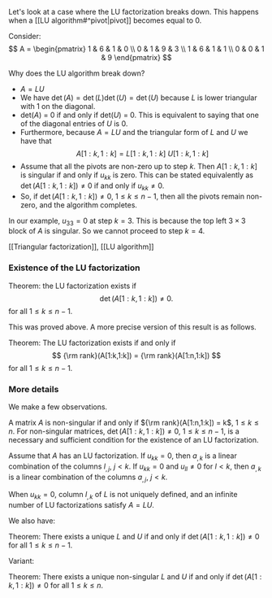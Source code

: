 Let's look at a case where the LU factorization breaks down. This happens when a [[LU algorithm#^pivot|pivot]] becomes equal to 0.

Consider:
$$
A = \begin{pmatrix}
1 & 6 & 1 & 0 \\
0 & 1 & 9 & 3 \\
1 & 6 & 1 & 1 \\
0 & 0 & 1 & 9
\end{pmatrix}
$$

Why does the LU algorithm break down?

- $A = LU$
- We have $\det(A) = \det(L) \det(U) = \det(U)$ because $L$ is lower triangular with 1 on the diagonal.
- det($A$) = 0 if and only if det($U$) = 0. This is equivalent to saying that one of the diagonal entries of $U$ is 0. 
- Furthermore, because $A = LU$ and the triangular form of $L$ and $U$ we have that
$$
A[1:k,1:k] = L[1:k,1:k] \: U[1:k,1:k]
$$
- Assume that all the pivots are non-zero up to step $k$. Then $A[1:k,1:k]$ is singular if and only if $u_{kk}$ is zero. This can be stated equivalently as $\det(A[1:k,1:k]) \neq 0$ if and only if $u_{kk} \neq 0$.
- So, if $\det(A[1:k,1:k]) \neq 0$, $1 \le k \le n-1,$ then all the pivots remain non-zero, and the algorithm completes.

In our example, $u_{33} = 0$ at step $k=3$. This is because the top left $3 \times 3$ block of $A$ is singular. So we cannot proceed to step $k=4$.

[[Triangular factorization]], [[LU algorithm]]

### Existence of the LU factorization

Theorem: the LU factorization exists if
$$
\det(A[1: k, 1: k]) \neq 0.
$$
for all $1 \le k \le n-1$.

This was proved above. A more precise version of this result is as follows.

Theorem: The LU factorization exists if and only if
$$
{\rm rank}(A[1:k,1:k]) = {\rm rank}(A[1:n,1:k])
$$
for all $1 \le k \le n-1$.

### More details

We make a few observations.

A matrix $A$ is non-singular if and only if ${\rm rank}(A[1:n,1:k]) = k$, $1 \le k \le n$. For non-singular matrices, $\det(A[1: k, 1: k]) \neq 0$, $1 \le k \le n-1$, is a necessary and sufficient condition for the existence of an LU factorization.

Assume that $A$ has an LU factorization. If $u_{kk} = 0$, then $a_{,k}$ is a linear combination of the columns $l_{,j}$, $j < k$. If $u_{kk} = 0$ and $u_{ll} \neq 0$ for $l < k$, then $a_{,k}$ is a linear combination of the columns $a_{,j}$, $j < k$.

When $u_{kk} = 0$, column $l_{,k}$ of $L$ is not uniquely defined, and an infinite number of LU factorizations satisfy $A = LU$.

We also have:

Theorem: There exists a unique $L$ and $U$ if and only if $\det(A[1: k, 1: k]) \neq 0$ for all $1 \le k \le n-1$.

Variant:

Theorem: There exists a unique non-singular $L$ and $U$ if and only if $\det(A[1: k, 1: k]) \neq 0$ for all $1 \le k \le n$.